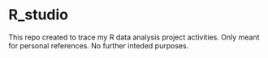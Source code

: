 # R_studio
This repo created to trace my R data analysis project activities.
Only meant for personal references. No further inteded purposes.
